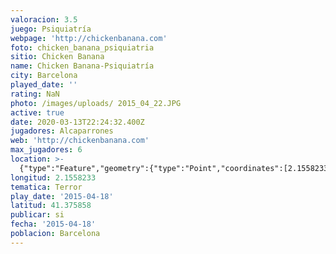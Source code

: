 ```yaml
---
valoracion: 3.5
juego: Psiquiatría
webpage: 'http://chickenbanana.com'
foto: chicken_banana_psiquiatria
sitio: Chicken Banana
name: Chicken Banana-Psiquiatría
city: Barcelona
played_date: ''
rating: NaN
photo: /images/uploads/ 2015_04_22.JPG
active: true
date: 2020-03-13T22:24:32.400Z
jugadores: Alcaparrones
web: 'http://chickenbanana.com'
max_jugadores: 6
location: >-
  {"type":"Feature","geometry":{"type":"Point","coordinates":[2.1558233,41.375858]}}
longitud: 2.1558233
tematica: Terror
play_date: '2015-04-18'
latitud: 41.375858
publicar: si
fecha: '2015-04-18'
poblacion: Barcelona
---
```

